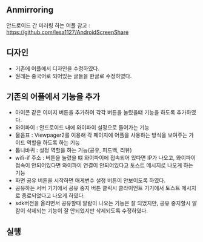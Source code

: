 ## Anmirroring 
안드로이드 간 미러링 하는 어플 
참고 : <https://github.com/lesa1127/AndroidScreenShare>

## 디자인
 - 기존에 어플에서 디자인을 수정하였다.
 - 원래는 중국어로 되어있는 글들을 한글로 수정하였다.


## 기존의 어플에서 기능을 추가
 - 아이콘 같은 이미지 버튼을 추가하여 각각 버튼을 눌렀을떄 기능을 하도록 추가하였다.
 - 와이파이 : 안드로이드 내에 와이파이 설정으로 들어가는 기능
 - 물음표 : Viewpager2를 이용해 각 페이지에 어플을 사용하는 방식을 보여주는 가이드 역할을 하도록 하는 기능
 - 톱니바퀴 : 설정 역할을 하는 기능(공유, 피드백, 리뷰)
 - wifi-if 주소 : 버튼을 눌렀을 떄 와이파이에 접속되어 있다면 IP가 나오고, 와이파이 접속이 안되어있다면 와이파이 연결이 안되어있다고 토스트 메시지로 나오게 하는 기능    
 - 화면 공유 버튼을 시작하면 매게변수 설정 버튼이 안보이도록 하였다.
 - 공유하는 서버 기기에서 공유 중지 버튼 클릭시 클라이언트 기기에서 토스트 메시지로 종료되었다고 나오게 하였다.
 - sdk버전을 올리면서 공유할때 알람이 나오는 기능은 잘 되었지만, 공유 중지할시 알람이 삭제되는 기능이 잘 안되었지만 삭제되도록 수정하였다.

 ## 실행

